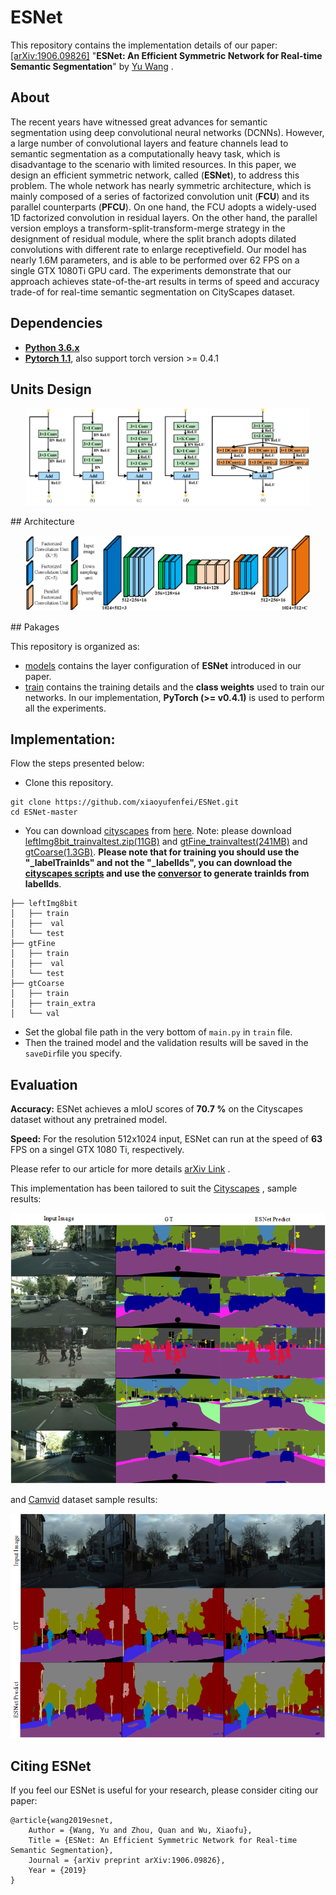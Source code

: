 # ESNet

This repository contains the implementation details of our paper: [[arXiv:1906.09826]](https://arxiv.org/pdf/1906.09826.pdf)
"**ESNet: An Efficient Symmetric Network for Real-time Semantic Segmentation**" 
by [Yu Wang](https://github.com/xiaoyufenfei) . 

## About
The recent years have witnessed great advances for semantic segmentation using deep convolutional neural networks (DCNNs). However, a large number of convolutional layers and feature channels lead to semantic segmentation as a computationally heavy task, which is disadvantage to the scenario with limited resources. In this paper, we design an efficient symmetric network, called (**ESNet**), to address this problem.
The whole network has nearly symmetric architecture, which is mainly composed of a series of factorized convolution unit (**FCU**) and its parallel counterparts (**PFCU**). On one hand, the FCU adopts a widely-used 1D factorized convolution in residual layers. On the other hand, the parallel version employs a transform-split-transform-merge strategy in the designment of residual module, where the split branch adopts dilated convolutions with different rate to enlarge receptivefield. Our model has nearly 1.6M parameters, and is able to be performed over 62 FPS on a single GTX 1080Ti GPU card. The experiments demonstrate that our approach achieves state-of-the-art results in terms of speed and accuracy trade-of for real-time semantic segmentation on CityScapes dataset.

## Dependencies
- [**Python 3.6.x** ](https://www.python.org/)
- [**Pytorch 1.1**](https://pytorch.org/), also support torch version >= 0.4.1

## Units Design
<p align="center"><img width="90%" src="./images/ESNet_units.png" /></p>
## Architecture
<p align="center"><img width="90%" src="./images/ESNet_overview.png" /></p>
## Pakages

This repository is organized as:
- [models](https://github.com/xiaoyufenfei/ESNet/models) contains the layer configuration of **ESNet** introduced in our paper.
- [train](https://github.com/xiaoyufenfei/ESNet/train) contains the training details and the **class weights** used to train our networks.
In our implementation, **PyTorch (>= v0.4.1)** is used to perform all the experiments.

## Implementation:
Flow the steps presented below:
-  Clone this repository.
```
git clone https://github.com/xiaoyufenfei/ESNet.git
cd ESNet-master
```
- You can download [cityscapes](https://www.cityscapes-dataset.com/) from [here](https://www.cityscapes-dataset.com/downloads/). Note: please download [leftImg8bit_trainvaltest.zip(11GB)](https://www.cityscapes-dataset.com/file-handling/?packageID=4) and [gtFine_trainvaltest(241MB)](https://www.cityscapes-dataset.com/file-handling/?packageID=1) and [gtCoarse(1.3GB)](https://www.cityscapes-dataset.com/file-handling/?packageID=1).  **Please note that for training you should use the "_labelTrainIds" and not the "_labelIds", you can download the [cityscapes scripts](https://github.com/mcordts/cityscapesScripts) and use the [conversor](https://github.com/mcordts/cityscapesScripts/blob/master/cityscapesscripts/preparation/createTrainIdLabelImgs.py) to generate trainIds from labelIds**.
```
├── leftImg8bit
│   ├── train
│   ├──  val
│   └── test
├── gtFine
│   ├── train
│   ├──  val
│   └── test
├── gtCoarse
│   ├── train
│   ├── train_extra
│   └── val
```
-  Set the global file path in the very bottom of `main.py` in `train` file. 
-  Then the trained model and the validation results will be saved in the `saveDir`file you specify. 

## Evaluation
**Accuracy:**  ESNet achieves a mIoU scores of **70.7 %** on the Cityscapes dataset without any pretrained model.

**Speed:**  For the resolution 512x1024 input, ESNet can run at the speed of  **63** FPS on a singel GTX 1080 Ti, respectively.

Please refer to our article for more details [arXiv Link](https://arxiv.org/abs/1906.09826) .

This implementation has been tailored to suit the [Cityscapes](https://www.cityscapes-dataset.com/)  , sample results:

<p align="center">
	<img src="images/ESNet_cityscapes_demo.png" width="700">
</p>

and [Camvid](http://mi.eng.cam.ac.uk/research/projects/VideoRec/CamVid/)  dataset sample results:

<p align="center">
	<img src="images/ESNet_camvid_demo.png" width="690">
</p>


## Citing ESNet
If you feel our ESNet is useful for your research, please consider citing our paper: 

```
@article{wang2019esnet,
    Author = {Wang, Yu and Zhou, Quan and Wu, Xiaofu},
    Title = {ESNet: An Efficient Symmetric Network for Real-time Semantic Segmentation},
    Journal = {arXiv preprint arXiv:1906.09826},
    Year = {2019}
} 
```